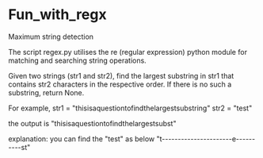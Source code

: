 # Fun_with_regx
Maximum string detection

The script regex.py utilises the re (regular expression) python module for matching and searching
string operations. 

Given two strings (str1 and str2), find the largest substring in str1 that contains str2 characters 
in the respective order. If there is no such a substring, return None.

For example,
str1 = "thisisaquestiontofindthelargestsubstring"
str2 = "test"

the output is
"thisisaquestiontofindthelargestsubst"

explanation: you can find the "test" as below
"t----------------------e----------st"
